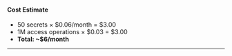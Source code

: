 #### Cost Estimate

- 50 secrets × $0.06/month = $3.00
- 1M access operations × $0.03 = $3.00
- **Total: ~$6/month**

---

